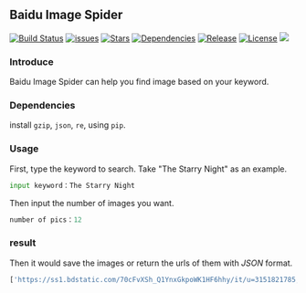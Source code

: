 ## Baidu Image Spider

[![Build Status](https://xibosun.github.io/douban_spider/docs/build_status.svg)](https://xibosun.github.io/baidu_spider)
[![issues](https://xibosun.github.io/douban_spider/docs/issues.svg)](https://xibosun.github.io/baidu_spider/issues)
[![Stars](https://xibosun.github.io/douban_spider/docs/stars.svg)](https://xibosun.github.io/baidu_spider/stargazers)
[![Dependencies](https://xibosun.github.io/douban_spider/docs/dependencies.svg)](https://www.python.org/downloads/release/python-363/)
[![Release](https://xibosun.github.io/douban_spider/docs/release.svg)](https://xibosun.github.io/baidu_spider)
[![License](https://xibosun.github.io/douban_spider/docs/license.svg)](https://opensource.org/licenses/mit-license.php)
[![](https://xibosun.github.io/douban_spider/docs/chinese.svg)](README-zh.md)

### Introduce

Baidu Image Spider can help you find image based on your keyword.

### Dependencies

install `gzip`, `json`, `re`, using `pip`.

### Usage

First, type the keyword to search. Take "The Starry Night" as an example.

```python
input keyword：The Starry Night
```

Then input the number of images you want.

```python
number of pics：12
```

### result

Then it would save the images or return the urls of them with *JSON* format.

```python
['https://ss1.bdstatic.com/70cFvXSh_Q1YnxGkpoWK1HF6hhy/it/u=3151821785,2257953516&fm=27&gp=0.jpg', 'https://ss0.bdstatic.com/70cFvHSh_Q1YnxGkpoWK1HF6hhy/it/u=2180750087,196933357&fm=27&gp=0.jpg', 'https://ss1.bdstatic.com/70cFvXSh_Q1YnxGkpoWK1HF6hhy/it/u=3934163105,2026184406&fm=27&gp=0.jpg', 'https://ss1.bdstatic.com/70cFuXSh_Q1YnxGkpoWK1HF6hhy/it/u=3378451335,1895294952&fm=27&gp=0.jpg', 'https://ss2.bdstatic.com/70cFvnSh_Q1YnxGkpoWK1HF6hhy/it/u=3879481087,3883224317&fm=27&gp=0.jpg', 'https://ss0.bdstatic.com/70cFvHSh_Q1YnxGkpoWK1HF6hhy/it/u=386725354,2830833392&fm=27&gp=0.jpg', 'https://ss1.bdstatic.com/70cFuXSh_Q1YnxGkpoWK1HF6hhy/it/u=2074250503,1148182660&fm=27&gp=0.jpg', 'https://ss0.bdstatic.com/70cFvHSh_Q1YnxGkpoWK1HF6hhy/it/u=3201361018,3145236084&fm=27&gp=0.jpg', 'https://ss0.bdstatic.com/70cFvHSh_Q1YnxGkpoWK1HF6hhy/it/u=1472224935,1575682395&fm=27&gp=0.jpg', 'https://ss1.bdstatic.com/70cFvXSh_Q1YnxGkpoWK1HF6hhy/it/u=1081326597,2339731606&fm=27&gp=0.jpg', 'https://ss1.bdstatic.com/70cFuXSh_Q1YnxGkpoWK1HF6hhy/it/u=4026543696,3011650539&fm=27&gp=0.jpg', 'https://ss0.bdstatic.com/70cFvHSh_Q1YnxGkpoWK1HF6hhy/it/u=4139601809,3953991665&fm=27&gp=0.jpg']
```
